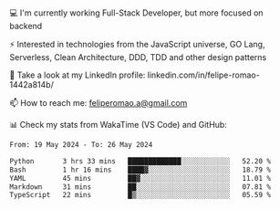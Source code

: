 💻 I'm currently working Full-Stack Developer, but more focused on backend

⚡ Interested in technologies from the JavaScript universe, GO Lang, Serverless, Clean Architecture, DDD, TDD and other design patterns

👥 Take a look at my LinkedIn profile: linkedin.com/in/felipe-romao-1442a814b/

📫 How to reach me: feliperomao.a@gmail.com

📊 Check my stats from WakaTime (VS Code) and GitHub:

<!--START_SECTION:waka-->

```txt
From: 19 May 2024 - To: 26 May 2024

Python       3 hrs 33 mins   █████████████░░░░░░░░░░░░   52.20 %
Bash         1 hr 16 mins    ████▓░░░░░░░░░░░░░░░░░░░░   18.79 %
YAML         45 mins         ██▓░░░░░░░░░░░░░░░░░░░░░░   11.01 %
Markdown     31 mins         ██░░░░░░░░░░░░░░░░░░░░░░░   07.81 %
TypeScript   22 mins         █▒░░░░░░░░░░░░░░░░░░░░░░░   05.59 %
```

<!--END_SECTION:waka-->
